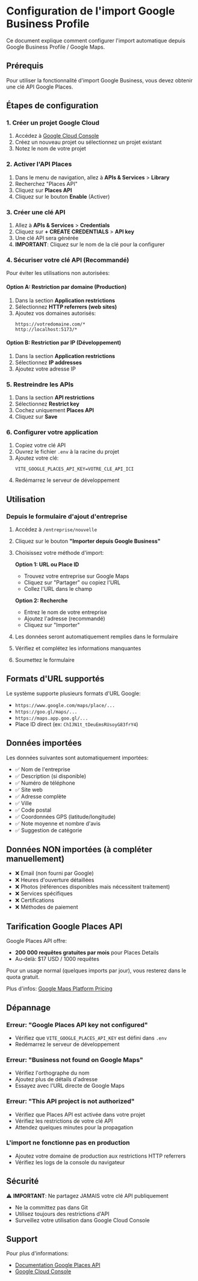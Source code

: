 # Configuration de l'import Google Business Profile

Ce document explique comment configurer l'import automatique depuis Google Business Profile / Google Maps.

## Prérequis

Pour utiliser la fonctionnalité d'import Google Business, vous devez obtenir une clé API Google Places.

## Étapes de configuration

### 1. Créer un projet Google Cloud

1. Accédez à [Google Cloud Console](https://console.cloud.google.com/)
2. Créez un nouveau projet ou sélectionnez un projet existant
3. Notez le nom de votre projet

### 2. Activer l'API Places

1. Dans le menu de navigation, allez à **APIs & Services** > **Library**
2. Recherchez "Places API"
3. Cliquez sur **Places API**
4. Cliquez sur le bouton **Enable** (Activer)

### 3. Créer une clé API

1. Allez à **APIs & Services** > **Credentials**
2. Cliquez sur **+ CREATE CREDENTIALS** > **API key**
3. Une clé API sera générée
4. **IMPORTANT**: Cliquez sur le nom de la clé pour la configurer

### 4. Sécuriser votre clé API (Recommandé)

Pour éviter les utilisations non autorisées:

#### Option A: Restriction par domaine (Production)
1. Dans la section **Application restrictions**
2. Sélectionnez **HTTP referrers (web sites)**
3. Ajoutez vos domaines autorisés:
   ```
   https://votredomaine.com/*
   http://localhost:5173/*
   ```

#### Option B: Restriction par IP (Développement)
1. Dans la section **Application restrictions**
2. Sélectionnez **IP addresses**
3. Ajoutez votre adresse IP

### 5. Restreindre les APIs

1. Dans la section **API restrictions**
2. Sélectionnez **Restrict key**
3. Cochez uniquement **Places API**
4. Cliquez sur **Save**

### 6. Configurer votre application

1. Copiez votre clé API
2. Ouvrez le fichier `.env` à la racine du projet
3. Ajoutez votre clé:
   ```
   VITE_GOOGLE_PLACES_API_KEY=VOTRE_CLE_API_ICI
   ```
4. Redémarrez le serveur de développement

## Utilisation

### Depuis le formulaire d'ajout d'entreprise

1. Accédez à `/entreprise/nouvelle`
2. Cliquez sur le bouton **"Importer depuis Google Business"**
3. Choisissez votre méthode d'import:

   **Option 1: URL ou Place ID**
   - Trouvez votre entreprise sur Google Maps
   - Cliquez sur "Partager" ou copiez l'URL
   - Collez l'URL dans le champ

   **Option 2: Recherche**
   - Entrez le nom de votre entreprise
   - Ajoutez l'adresse (recommandé)
   - Cliquez sur "Importer"

4. Les données seront automatiquement remplies dans le formulaire
5. Vérifiez et complétez les informations manquantes
6. Soumettez le formulaire

## Formats d'URL supportés

Le système supporte plusieurs formats d'URL Google:

- `https://www.google.com/maps/place/...`
- `https://goo.gl/maps/...`
- `https://maps.app.goo.gl/...`
- Place ID direct (ex: `ChIJN1t_tDeuEmsRUsoyG83frY4`)

## Données importées

Les données suivantes sont automatiquement importées:

- ✅ Nom de l'entreprise
- ✅ Description (si disponible)
- ✅ Numéro de téléphone
- ✅ Site web
- ✅ Adresse complète
- ✅ Ville
- ✅ Code postal
- ✅ Coordonnées GPS (latitude/longitude)
- ✅ Note moyenne et nombre d'avis
- ✅ Suggestion de catégorie

## Données NON importées (à compléter manuellement)

- ❌ Email (non fourni par Google)
- ❌ Heures d'ouverture détaillées
- ❌ Photos (références disponibles mais nécessitent traitement)
- ❌ Services spécifiques
- ❌ Certifications
- ❌ Méthodes de paiement

## Tarification Google Places API

Google Places API offre:
- **200 000 requêtes gratuites par mois** pour Places Details
- Au-delà: $17 USD / 1000 requêtes

Pour un usage normal (quelques imports par jour), vous resterez dans le quota gratuit.

Plus d'infos: [Google Maps Platform Pricing](https://mapsplatform.google.com/pricing/)

## Dépannage

### Erreur: "Google Places API key not configured"
- Vérifiez que `VITE_GOOGLE_PLACES_API_KEY` est défini dans `.env`
- Redémarrez le serveur de développement

### Erreur: "Business not found on Google Maps"
- Vérifiez l'orthographe du nom
- Ajoutez plus de détails d'adresse
- Essayez avec l'URL directe de Google Maps

### Erreur: "This API project is not authorized"
- Vérifiez que Places API est activée dans votre projet
- Vérifiez les restrictions de votre clé API
- Attendez quelques minutes pour la propagation

### L'import ne fonctionne pas en production
- Ajoutez votre domaine de production aux restrictions HTTP referrers
- Vérifiez les logs de la console du navigateur

## Sécurité

⚠️ **IMPORTANT**: Ne partagez JAMAIS votre clé API publiquement
- Ne la committez pas dans Git
- Utilisez toujours des restrictions d'API
- Surveillez votre utilisation dans Google Cloud Console

## Support

Pour plus d'informations:
- [Documentation Google Places API](https://developers.google.com/maps/documentation/places/web-service/overview)
- [Google Cloud Console](https://console.cloud.google.com/)
